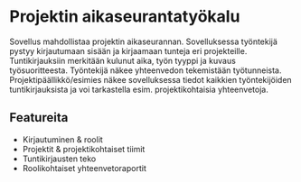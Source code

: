 # Projektin aikaseurantatyökalu
Sovellus mahdollistaa projektin aikaseurannan. Sovelluksessa työntekijä pystyy kirjautumaan sisään ja kirjaamaan tunteja eri projekteille. Tuntikirjauksiin merkitään kulunut aika, työn tyyppi ja kuvaus työsuoritteesta. Työntekijä näkee yhteenvedon tekemistään työtunneista. Projektipäällikkö/esimies näkee sovelluksessa tiedot kaikkien työntekijöiden tuntikirjauksista ja voi tarkastella esim. projektikohtaisia yhteenvetoja.

## Featureita
* Kirjautuminen & roolit
* Projektit & projektikohtaiset tiimit
* Tuntikirjausten teko
* Roolikohtaiset yhteenvetoraportit 
